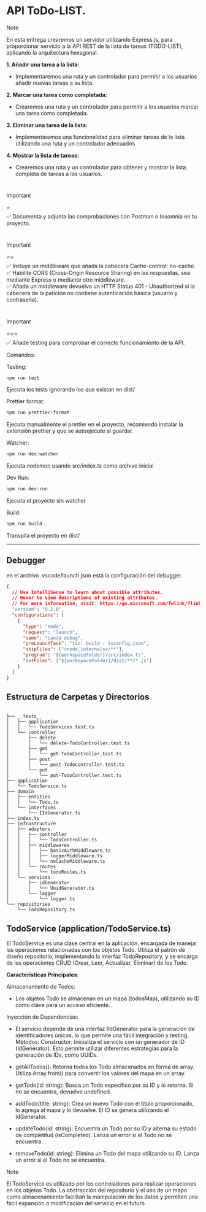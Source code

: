 # API ToDo-LIST.

> [!NOTE]
> En esta entrega crearemos un servidor utilizando Express.js,
> para proporcionar servicio a la API REST de la lista de tareas (TODO-LIST), aplicando la arquitectura hexagonal.

**1. Añadir una tarea a la lista:**

- Implementaremos una ruta y un controlador para permitir a los usuarios añadir nuevas tareas a su lista.

**2. Marcar una tarea como completada:**

- Crearemos una ruta y un controlador para permitir a los usuarios marcar una tarea como completada.

**3. Eliminar una tarea de la lista:**

- Implementaremos una funcionalidad para eliminar tareas de la lista utilizando una ruta y un controlador adecuados

**4. Mostrar la lista de tareas:**

- Crearemos una ruta y un controlador para obtener y mostrar la lista completa de tareas a los usuarios.

#

> [!IMPORTANT] 
> ⭐️ <br>
> ✅ Documenta y adjunta las comprobaciones con Postman o Insomnia en tu proyecto.

#

> [!IMPORTANT] 
> ⭐️⭐️ <br>
> ✅ Incluye un middleware que añada la cabecera Cache-control: no-cache.<br>
> ✅ Habilite CORS (Cross-Origin Resource Sharing) en las respuestas, sea mediante Express o mediante otro middleware.<br>
> ✅ Añade un middleware devuelva un HTTP Status 401 - Unauthorized si la cabecera de la petición no contiene autenticación básica (usuario y contraseña).

#

> [!IMPORTANT] 
> ⭐️⭐️⭐️ <br>
> ✅ Añade testing para comprobar el correcto funcionamiento de la API.

Comandos:

Testing:

```sh
npm run test
```

Ejecuta los tests ignorando los que existan en dist/

Prettier format:

```sh
npm run prettier-format
```

Ejecuta manualmente el prettier en el proyecto, recomiendo instalar la extensión prettier y que se autoejecute al guardar.

Watcher:

```sh
npm run dev:watcher
```

Ejecuta nodemon usando src/index.ts como archivo inicial

Dev Run:

```sh
npm run dev:run
```

Ejecuta el proyecto sin watcher

Build:

```sh
npm run build
```

Transpila el proyecto en dist/

---

## Debugger

en el archivo .vscode/launch.json está la configuración del debugger.

```json
{
  // Use IntelliSense to learn about possible attributes.
  // Hover to view descriptions of existing attributes.
  // For more information, visit: https://go.microsoft.com/fwlink/?linkid=830387
  "version": "0.2.0",
  "configurations": [
    {
      "type": "node",
      "request": "launch",
      "name": "Lanza debug",
      "preLaunchTask": "tsc: build - tsconfig.json",
      "skipFiles": ["<node_internals>/**"],
      "program": "${workspaceFolder}/src/index.ts",
      "outFiles": ["${workspaceFolder}/dist/**/*.js"]
    }
  ]
}
```

## Estructura de Carpetas y Directorios

```

├── __tests__
│   ├── application
│   │   └── TodoServices.test.ts
│   └── controller
│       ├── delete
│       │   └── delete-TodoController.test.ts
│       ├── get
│       │   └── get-TodoController.test.ts
│       ├── post
│       │   └── post-TodoController.test.ts
│       └── put
│           └── put-TodoController.test.ts
├── application
│   └── TodoService.ts
├── domain
│   ├── entities
│   │   └── Todo.ts
│   └── interfaces
│       └── IIdGenerator.ts
├── index.ts
├── infrastructure
│   ├── adapters
│   │   ├── controller
│   │   │   └── TodoController.ts
│   │   ├── middlewares
│   │   │   ├── basicAuthMiddleware.ts
│   │   │   ├── loggerMiddleware.ts
│   │   │   └── noCacheMiddleware.ts
│   │   └── routes
│   │       └── todoRoutes.ts
│   └── services
│       ├── idGenerator
│       │   └── UuidGenerator.ts
│       └── logger
│           └── logger.ts
└── repositories
    └── TodoRepository.ts

```

## TodoService (application/TodoService.ts)

El TodoService es una clase central en la aplicación, encargada de manejar las operaciones relacionadas con los objetos Todo.
Utiliza el patrón de diseño repositorio, implementando la interfaz TodoRepository, y se encarga de las operaciones CRUD (Crear, Leer, Actualizar, Eliminar) de los Todo.

**Características Principales**:

Almacenamiento de Todos:

- Los objetos Todo se almacenan en un mapa (todosMap), utilizando su ID como clave para un acceso eficiente.

Inyección de Dependencias:

- El servicio depende de una interfaz IIdGenerator para la generación de identificadores únicos, lo que permite una fácil integración y testing.
  Métodos:
  Constructor: Inicializa el servicio con un generador de ID (idGenerator). Esto permite utilizar diferentes estrategias para la generación de IDs, como UUIDs.

- getAllTodos(): Retorna todos los Todo almacenados en forma de array. Utiliza Array.from() para convertir los valores del mapa en un array.

- getTodo(id: string): Busca un Todo específico por su ID y lo retorna. Si no se encuentra, devuelve undefined.

- addTodo(title: string): Crea un nuevo Todo con el título proporcionado, lo agrega al mapa y lo devuelve. El ID se genera utilizando el idGenerator.

- updateTodo(id: string): Encuentra un Todo por su ID y alterna su estado de completitud (isCompleted). Lanza un error si el Todo no se encuentra.

- removeTodo(id: string): Elimina un Todo del mapa utilizando su ID. Lanza un error si el Todo no se encuentra.

> [!NOTE]
> El TodoService es utilizado por los controladores para realizar operaciones en los objetos Todo.
> La abstracción del repositorio y el uso de un mapa como almacenamiento facilitan la manipulación de los datos y permiten una fácil expansión o modificación del servicio en el futuro.
